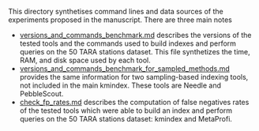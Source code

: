This directory synthetises command lines and data sources of the experiments proposed in the manuscript. There are three main notes
* [versions_and_commands_benchmark.md](versions_and_commands_benchmark.md) describes the versions of the tested tools and the commands used to build indexes and perform queries on the 50 TARA stations dataset. This file synthetizes the time, RAM, and disk space used by each tool.
* [versions_and_commands_benchmark_for_sampled_methods.md](versions_and_commands_benchmark_for_sampled_methods.md) provides the same information for two sampling-based indexing tools, not included in the main kmindex. These tools are Needle and PebbleScout.
* [check_fp_rates.md](check_fp_rates.md) describes the computation of false negatives rates of the tested tools which were able to build an index and perform queries on the 50 TARA stations dataset: kmindex and MetaProfi.

